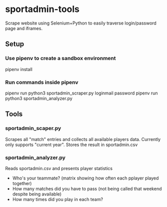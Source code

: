 # sportadmin-tools
Scrape website using Selenium+Python to easily traverse login/password page and iframes.

## Setup
### Use pipenv to create a sandbox environment 
pipenv install

### Run commands inside pipenv
pipenv run python3 sportadmin_scraper.py loginmail password
pipenv run python3 sportadmin_analyzer.py

## Tools
### sportadmin_scaper.py
Scrapes all "match" entries and collects all available players data. Currently only supports "current year". 
Stores the result in sportadmin.csv 

### sportadmin_analyzer.py
Reads sportadmin.csv and presents player statistics
* Who's your teammate? (matrix showing how often each pplayer played together)
* How many matches did you have to pass (not being called that weekend despite being available)
* How many times did you play in each team?
